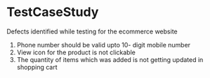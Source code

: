 # TestCaseStudy

Defects identified while testing for the ecommerce website
1. Phone number should be valid upto 10- digit mobile number
2. View icon for the product is not clickable
3. The quantity of items which was added is not getting updated in shopping cart
